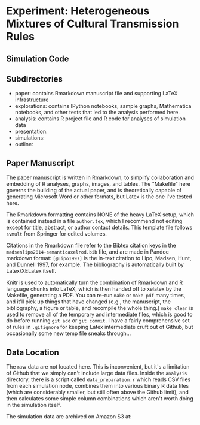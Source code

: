 Experiment:  Heterogeneous Mixtures of Cultural Transmission Rules
==============================



## Simulation Code ##



## Subdirectories ##

* paper:  contains Rmarkdown manuscript file and supporting LaTeX infrastructure
* explorations:  contains IPython notebooks, sample graphs, Mathematica notebooks, and other tests that led to the analysis performed here.
* analysis:  contains R project file and R code for analyses of simulation data
* presentation: 
* simulations:  
* outline:  

## Paper Manuscript ##

The paper manuscript is written in Rmarkdown, to simplify collaboration and embedding of R analyses, graphs, images, and tables.  The "Makefile" here governs the building of the actual paper, and is theoretically capable of generating Microsoft Word or other formats, but Latex is the one I've tested here. 

The Rmarkdown formatting contains NONE of the heavy LaTeX setup, which is contained instead in a file `author.tex`, which I recommend not editing except for title, abstract, or author contact details.  This template file follows `svmult` from Springer for edited volumes.

Citations in the Rmarkdown file refer to the Bibtex citation keys in the `madsenlipo2014-semanticaxelrod.bib` file, and are made in Pandoc markdown format:  `[@Lipo1997]` is the in-text citation to Lipo, Madsen, Hunt, and Dunnell 1997, for example.  The bibliography is automatically built by Latex/XELatex itself.  

Knitr is used to automatically turn the combination of Rmarkdown and R language chunks into LaTeX, which is then handed off to xelatex by the Makefile, generating a PDF.  You can re-run `make` or `make pdf` many times, and it'll pick up things that have changed (e.g., the manuscript, the bibliography, a figure or table, and recompile the whole thing.)  `make clean` is used to remove all of the temporary and intermediate files, which is good to do before running `git add` or `git commit`.  I have a fairly comprehensive set of rules in `.gitignore` for keeping Latex intermediate cruft out of Github, but occasionally some new temp file sneaks through...


## Data Location ##

The raw data are not located here.  This is inconvenient, but it's a limitation of Github that we simply
can't include large data files.  Inside the `analysis` directory, there is a script called `data_preparation.r` which reads CSV files from each simulation node, combines them into various binary R data files (which are considerably smaller, but still often above the Github limit), and then calculates some simple column combinations which aren't worth doing in the simulation itself.  

The simulation data are archived on Amazon S3 at: 

